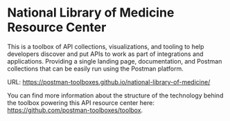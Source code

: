 # National Library of Medicine Resource Center
This is a toolbox of API collections, visualizations, and tooling to help developers discover and put APIs to work as part of integrations and applications. Providing a single landing page, documentation, and Postman collections that can be easily run using the Postman platform.

URL: https://postman-toolboxes.github.io/national-library-of-medicine/

You can find more information about the structure of the technology behind the toolbox powering this API resource center here: https://github.com/postman-toolboxes/toolbox.
